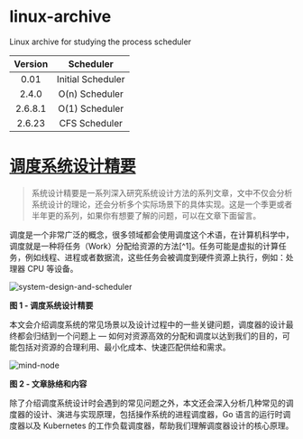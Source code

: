 # linux-archive 

Linux archive for studying the process scheduler

| Version | Scheduler| 
|:-:|:-:|
|0.01 | Initial Scheduler |
| 2.4.0 | O(n) Scheduler |
| 2.6.8.1 | O(1) Scheduler |
| 2.6.23 | CFS Scheduler|

# [调度系统设计精要](https://draveness.me/system-design-scheduler)

> 系统设计精要是一系列深入研究系统设计方法的系列文章，文中不仅会分析系统设计的理论，还会分析多个实际场景下的具体实现。这是一个季更或者半年更的系列，如果你有想要了解的问题，可以在文章下面留言。

调度是一个非常广泛的概念，很多领域都会使用调度这个术语，在计算机科学中，调度就是一种将任务（Work）分配给资源的方法[^1]。任务可能是虚拟的计算任务，例如线程、进程或者数据流，这些任务会被调度到硬件资源上执行，例如：处理器 CPU 等设备。

![system-design-and-scheduler](https://img.draveness.me/2020-02-02-15805807759135-system-design-and-scheduler.png)

**图 1 - 调度系统设计精要**

本文会介绍调度系统的常见场景以及设计过程中的一些关键问题，调度器的设计最终都会归结到一个问题上 — 如何对资源高效的分配和调度以达到我们的目的，可能包括对资源的合理利用、最小化成本、快速匹配供给和需求。


![mind-node](https://img.draveness.me/2020-02-02-15805826614612-mind-node.png)

**图 2 - 文章脉络和内容**

除了介绍调度系统设计时会遇到的常见问题之外，本文还会深入分析几种常见的调度器的设计、演进与实现原理，包括操作系统的进程调度器，Go 语言的运行时调度器以及 Kubernetes 的工作负载调度器，帮助我们理解调度器设计的核心原理。
